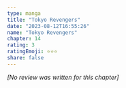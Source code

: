 ```yaml
---
type: manga
title: "Tokyo Revengers"
date: "2023-08-12T16:55:26"
name: "Tokyo Revengers"
chapter: 14
rating: 3
ratingEmoji: ⭐️⭐️⭐️
share: false
---
```


*[No review was written for this chapter]*
